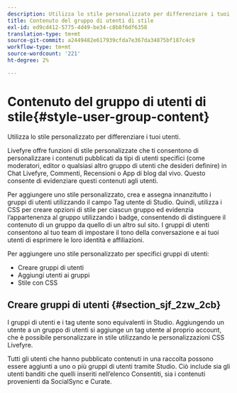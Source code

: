 ```yaml
---
description: Utilizza lo stile personalizzato per differenziare i tuoi utenti.
title: Contenuto del gruppo di utenti di stile
exl-id: ed9cd412-5775-4d49-be34-c8b8f6df6358
translation-type: tm+mt
source-git-commit: a2449482e617939cfda7e367da34875bf187c4c9
workflow-type: tm+mt
source-wordcount: '221'
ht-degree: 2%

---
```


# Contenuto del gruppo di utenti di stile{#style-user-group-content}

Utilizza lo stile personalizzato per differenziare i tuoi utenti.

Livefyre offre funzioni di stile personalizzate che ti consentono di personalizzare i contenuti pubblicati da tipi di utenti specifici (come moderatori, editor o qualsiasi altro gruppo di utenti che desideri definire) in Chat Livefyre, Commenti, Recensioni o App di blog dal vivo. Questo consente di evidenziare questi contenuti agli utenti.

Per aggiungere uno stile personalizzato, crea e assegna innanzitutto i gruppi di utenti utilizzando il campo Tag utente di Studio. Quindi, utilizza i CSS per creare opzioni di stile per ciascun gruppo ed evidenzia l’appartenenza al gruppo utilizzando i badge, consentendo di distinguere il contenuto di un gruppo da quello di un altro sul sito. I gruppi di utenti consentono al tuo team di impostare il tono della conversazione e ai tuoi utenti di esprimere le loro identità e affiliazioni.

Per aggiungere uno stile personalizzato per specifici gruppi di utenti:

* Creare gruppi di utenti
* Aggiungi utenti ai gruppi
* Stile con CSS

## Creare gruppi di utenti {#section_sjf_2zw_2cb}

I gruppi di utenti e i tag utente sono equivalenti in Studio. Aggiungendo un utente a un gruppo di utenti si aggiunge un tag utente al proprio account, che è possibile personalizzare in stile utilizzando le personalizzazioni CSS Livefyre.

Tutti gli utenti che hanno pubblicato contenuti in una raccolta possono essere aggiunti a uno o più gruppi di utenti tramite Studio. Ciò include sia gli utenti banditi che quelli inseriti nell’elenco Consentiti, sia i contenuti provenienti da SocialSync e Curate.

